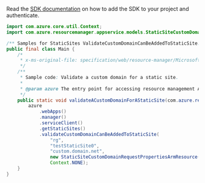 Read the [SDK documentation](https://github.com/Azure/azure-sdk-for-java/blob/azure-resourcemanager_2.15.0/sdk/resourcemanager/azure-resourcemanager/README.md) on how to add the SDK to your project and authenticate.

```java
import com.azure.core.util.Context;
import com.azure.resourcemanager.appservice.models.StaticSiteCustomDomainRequestPropertiesArmResource;

/** Samples for StaticSites ValidateCustomDomainCanBeAddedToStaticSite. */
public final class Main {
    /*
     * x-ms-original-file: specification/web/resource-manager/Microsoft.Web/stable/2021-03-01/examples/ValidateStaticSiteCustomDomain.json
     */
    /**
     * Sample code: Validate a custom domain for a static site.
     *
     * @param azure The entry point for accessing resource management APIs in Azure.
     */
    public static void validateACustomDomainForAStaticSite(com.azure.resourcemanager.AzureResourceManager azure) {
        azure
            .webApps()
            .manager()
            .serviceClient()
            .getStaticSites()
            .validateCustomDomainCanBeAddedToStaticSite(
                "rg",
                "testStaticSite0",
                "custom.domain.net",
                new StaticSiteCustomDomainRequestPropertiesArmResource(),
                Context.NONE);
    }
}
```
